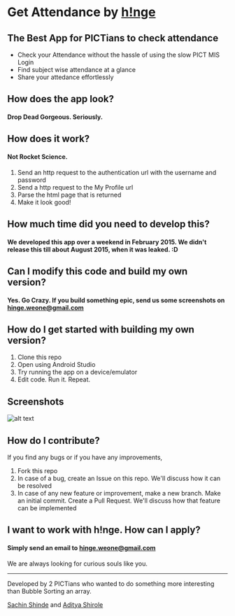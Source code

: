 # Get Attendance by [h!nge](http://www.hinge.college)
## The Best App for PICTians to check attendance

* Check your Attendance without the hassle of using the slow PICT MIS Login
* Find subject wise attendance at a glance
* Share your attedance effortlessly

## How does the app look?
#### Drop Dead Gorgeous. Seriously.

## How does it work?
#### Not Rocket Science. 
1. Send an http request to the authentication url with the username and password
2. Send a http request to the My Profile url
3. Parse the html page that is returned
4. Make it look good!

## How much time did you need to develop this?
#### We developed this app over a weekend in February 2015. We didn't release this till about August 2015, when it was leaked. :D

## Can I modify this code and build my own version?
#### Yes. Go Crazy. If you build something epic, send us some screenshots on hinge.weone@gmail.com

## How do I get started with building my own version?

1. Clone this repo
2. Open using Android Studio
3. Try running the app on a device/emulator
4. Edit code. Run it. Repeat.


## 
## Screenshots
![alt text](https://lh3.googleusercontent.com/5zj4ibqZtwutYvqIykQaTipOiFd-bZlCFPWDq42LuiVr7iba9l7T_Yno8CZEklU0S60n=h900-rw "Screenshot")


## How do I contribute?

If you find any bugs or if you have any improvements,


1. Fork this repo
2. In case of a bug, create an Issue on this repo. We'll discuss how it can be resolved
3. In case of any new feature or improvement, make a new branch. Make an initial commit. Create a Pull Request. We'll discuss how that feature can be implemented


## I want to work with h!nge. How can I apply?
#### Simply send an email to hinge.weone@gmail.com
We are always looking for curious souls like you.

*** 


Developed by 2 PICTians who wanted to do something more interesting than Bubble Sorting an array.

[Sachin Shinde](sachinshinde7676@gmail.com) and [Aditya Shirole](adityacr7shirole@gmail.com)
